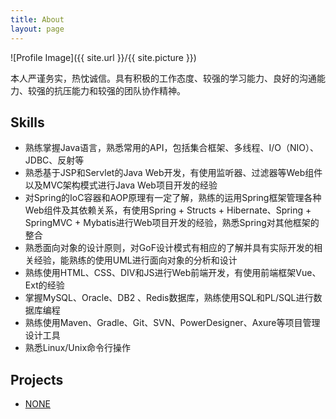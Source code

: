 ```yaml
---
title: About
layout: page
---
```

![Profile Image]({{ site.url }}/{{ site.picture }})

<p>本人严谨务实，热忱诚信。具有积极的工作态度、较强的学习能力、良好的沟通能力、较强的抗压能力和较强的团队协作精神。</p>

<h2>Skills</h2>

<ul class="skill-list">
	<li>熟练掌握Java语言，熟悉常用的API，包括集合框架、多线程、I/O（NIO）、JDBC、反射等</li>
	<li>熟悉基于JSP和Servlet的Java Web开发，有使用监听器、过滤器等Web组件以及MVC架构模式进行Java Web项目开发的经验</li>
	<li>对Spring的IoC容器和AOP原理有一定了解，熟练的运用Spring框架管理各种Web组件及其依赖关系，有使用Spring + Structs + Hibernate、Spring + SpringMVC + Mybatis进行Web项目开发的经验，熟悉Spring对其他框架的整合</li>
	<li>熟悉面向对象的设计原则，对GoF设计模式有相应的了解并具有实际开发的相关经验，能熟练的使用UML进行面向对象的分析和设计</li>
	<li>熟练使用HTML、CSS、DIV和JS进行Web前端开发，有使用前端框架Vue、Ext的经验</li>
	<li>掌握MySQL、Oracle、DB2 、Redis数据库，熟练使用SQL和PL/SQL进行数据库编程</li>
	<li>熟练使用Maven、Gradle、Git、SVN、PowerDesigner、Axure等项目管理设计工具</li>
	<li>熟悉Linux/Unix命令行操作</li>
</ul>

<h2>Projects</h2>

<ul>
	<li><a href="#">NONE</a></li>
</ul>
